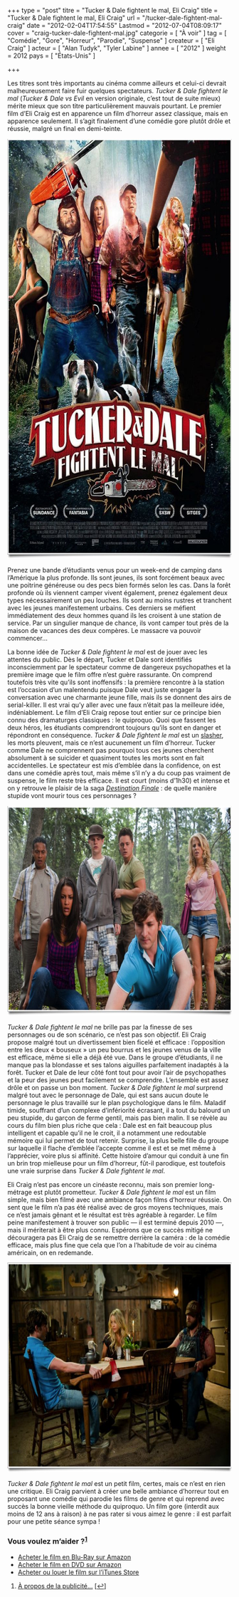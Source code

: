 +++
type = "post"
titre = "Tucker & Dale fightent le mal, Eli Craig"
title = "Tucker & Dale fightent le mal, Eli Craig"
url = "/tucker-dale-fightent-mal-craig"
date = "2012-02-04T17:54:55"
Lastmod = "2012-07-04T08:09:17"
cover = "craig-tucker-dale-fightent-mal.jpg"
categorie = [ "À voir" ]
tag = [ "Comédie", "Gore", "Horreur", "Parodie", "Suspense" ]
createur = [ "Eli Craig" ]
acteur = [ "Alan Tudyk", "Tyler Labine" ]
annee = [ "2012" ]
weight = 2012
pays = [ "États-Unis" ]

+++

<p>Les titres sont très importants au cinéma comme ailleurs et celui-ci devrait malheureusement faire fuir quelques spectateurs. <em>Tucker &amp; Dale fightent le mal</em> (<em>Tucker &amp; Dale vs Evil</em> en version originale, c&rsquo;est tout de suite mieux) mérite mieux que son titre particulièrement mauvais pourtant. Le premier film d&rsquo;Eli Craig est en apparence un film d&rsquo;horreur assez classique, mais en apparence seulement. Il s&rsquo;agit finalement d&rsquo;une comédie gore plutôt drôle et réussie, malgré un final en demi-teinte.</p>
<div style="text-align: center;"><a href="http://www.allocine.fr/film/fichefilm_gen_cfilm=176961.html"><img class="aligncenter" style="border-style: initial; border-color: initial; border-width: 0px;" src="tucker-dale-fightent-mal-craig.jpg" alt="Tucker dale fightent mal craig" width="690" height="944" border="0" /></a></div>
<p>Prenez une bande d&rsquo;étudiants venus pour un week-end de camping dans l&rsquo;Amérique la plus profonde. Ils sont jeunes, ils sont forcément beaux avec une poitrine généreuse ou des pecs bien formés selon les cas. Dans la forêt profonde où ils viennent camper vivent également, prenez également deux types nécessairement un peu louches. Ils sont au moins rustres et tranchent avec les jeunes manifestement urbains. Ces derniers se méfient immédiatement des deux hommes quand ils les croisent à une station de service. Par un singulier manque de chance, ils vont camper tout près de la maison de vacances des deux compères. Le massacre va pouvoir commencer…</p>
<p>La bonne idée de <em>Tucker &amp; Dale fightent le mal</em> est de jouer avec les attentes du public. Dès le départ, Tucker et Dale sont identifiés inconsciemment par le spectateur comme de dangereux psychopathes et la première image que le film offre n&rsquo;est guère rassurante. On comprend toutefois très vite qu&rsquo;ils sont inoffensifs : la première rencontre à la station est l&rsquo;occasion d&rsquo;un malentendu puisque Dale veut juste engager la conversation avec une charmante jeune fille, mais ils se donnent des airs de serial-killer. Il est vrai qu&rsquo;y aller avec une faux n&rsquo;était pas la meilleure idée, indéniablement. Le film d&rsquo;Eli Craig repose tout entier sur ce principe bien connu des dramaturges classiques : le quiproquo. Quoi que fassent les deux héros, les étudiants comprendront toujours qu&rsquo;ils sont en danger et répondront en conséquence. <em>Tucker &amp; Dale fightent le mal</em> est un <a href="http://fr.wikipedia.org/wiki/Slasher">slasher</a>, les morts pleuvent, mais ce n&rsquo;est aucunement un film d&rsquo;horreur. Tucker comme Dale ne comprennent pas pourquoi tous ces jeunes cherchent absolument à se suicider et quasiment toutes les morts sont en fait accidentelles. Le spectateur est mis d&rsquo;emblée dans la confidence, on est dans une comédie après tout, mais même s&rsquo;il n&rsquo;y a du coup pas vraiment de suspense, le film reste très efficace. Il est court (moins d&rsquo;1h30) et intense et on y retrouve le plaisir de la saga <em><a href="http://voiretmanger.fr/2011/09/03/destination-finale-5-quale/">Destination Finale</a></em> : de quelle manière stupide vont mourir tous ces personnages ?</p>
<div style="text-align: center;"><img class="aligncenter" style="border-style: initial; border-color: initial; border-width: 0px;" src="tucker-dale-evil-craig.jpg" alt="Tucker dale evil craig" width="690" height="472" border="0" /></div>
<p><em>Tucker &amp; Dale fightent le mal</em> ne brille pas par la finesse de ses personnages ou de son scénario, ce n&rsquo;est pas son objectif. Eli Craig propose malgré tout un divertissement bien ficelé et efficace : l&rsquo;opposition entre les deux &laquo;&nbsp;bouseux&nbsp;&raquo; un peu bourrus et les jeunes venus de la ville est efficace, même si elle a déjà été vue. Dans le groupe d&rsquo;étudiants, il ne manque pas la blondasse et ses talons aiguilles parfaitement inadaptés à la forêt. Tucker et Dale de leur côté font tout pour avoir l&rsquo;air de psychopathes et la peur des jeunes peut facilement se comprendre. L&rsquo;ensemble est assez drôle et on passe un bon moment. <em>Tucker &amp; Dale fightent le mal</em> surprend malgré tout avec le personnage de Dale, qui est sans aucun doute le personnage le plus travaillé sur le plan psychologique dans le film. Maladif timide, souffrant d&rsquo;un complexe d&rsquo;infériorité écrasant, il a tout du balourd un peu stupide, du garçon de ferme gentil, mais pas bien malin. Il se révèle au cours du film bien plus riche que cela : Dale est en fait beaucoup plus intelligent et capable qu&rsquo;il ne le croit, il a notamment une redoutable mémoire qui lui permet de tout retenir. Surprise, la plus belle fille du groupe sur laquelle il flache d&rsquo;emblée l&rsquo;accepte comme il est et se met même à l&rsquo;apprécier, voire plus si affinité. Cette histoire d&rsquo;amour qui conduit à une fin un brin trop mielleuse pour un film d&rsquo;horreur, fût-il parodique, est toutefois une vraie surprise dans <em>Tucker &amp; Dale fightent le mal</em>.</p>
<p>Eli Craig n&rsquo;est pas encore un cinéaste reconnu, mais son premier long-métrage est plutôt prometteur. <em>Tucker &amp; Dale fightent le mal</em> est un film simple, mais bien filmé avec une ambiance façon films d&rsquo;horreur réussie. On sent que le film n&rsquo;a pas été réalisé avec de gros moyens techniques, mais ce n&rsquo;est jamais gênant et le résultat est très agréable à regarder. Le film peine manifestement à trouver son public — il est terminé depuis 2010 —, mais il mériterait à être plus connu. Espérons que ce succès mitigé ne découragera pas Eli Craig de se remettre derrière la caméra : de la comédie efficace, mais plus fine que cela que l&rsquo;on a l&rsquo;habitude de voir au cinéma américain, on en redemande.</p>
<div style="text-align: center;"><img class="aligncenter" style="border-style: initial; border-color: initial; border-width: 0px;" src="tucker-dale-fightent-le-mal-craig.jpg" alt="Tucker dale fightent le mal craig" width="690" height="471" border="0" /></div>
<p><em>Tucker &amp; Dale fightent le mal</em> est un petit film, certes, mais ce n&rsquo;est en rien une critique. Eli Craig parvient à créer une belle ambiance d&rsquo;horreur tout en proposant une comédie qui parodie les films de genre et qui reprend avec succès la bonne vieille méthode du quiproquo. Un film gore (interdit aux moins de 12 ans à raison) à ne pas rater si vous aimez le genre : il est parfait pour une petite séance sympa !</p>
<div class="amazon">
<h3>Vous voulez m&rsquo;aider ?<sup><a href="#footnote_0_5641" id="identifier_0_5641" class="footnote-link footnote-identifier-link" title="&Agrave; propos de la publicit&eacute;&hellip;">1</a></sup></h3>
<ul>
<li><a href="http://www.amazon.fr/gp/product/B007UPIIQG/ref=as_li_ss_tl?ie=UTF8&tag=leblogdenic07-21&linkCode=as2&camp=1642&creative=19458&creativeASIN=B007UPIIQG">Acheter le film en Blu-Ray sur Amazon</a></li>
<li><a href="http://www.amazon.fr/gp/product/B007UPIJ74/ref=as_li_ss_tl?ie=UTF8&tag=leblogdenic07-21&linkCode=as2&camp=1642&creative=19458&creativeASIN=B007UPIJ74">Acheter le film en DVD sur Amazon</a></li>
<li><a href="http://itunes.apple.com/fr/movie/tucker-dale-fightent-le-mal/id534132680">Acheter ou louer le film sur l&rsquo;iTunes Store</a></li>
</ul>
</div>
<ol class="footnotes"><li id="footnote_0_5641" class="footnote"><a href="http://voiretmanger.fr/soutien/">À propos de la publicité…</a> [<a href="#identifier_0_5641" class="footnote-link footnote-back-link">&#8617;</a>]</li></ol>
